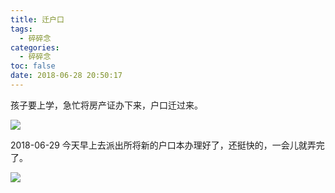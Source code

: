 ```yaml
---
title: 迁户口
tags:
  - 碎碎念
categories:
  - 碎碎念
toc: false
date: 2018-06-28 20:50:17
---
```



孩子要上学，急忙将房产证办下来，户口迁过来。

![](http://qiniu.mnclub.club/35432cb029ca7e8d0a4b39f557fe8e1c)

2018-06-29 
今天早上去派出所将新的户口本办理好了，还挺快的，一会儿就弄完了。 

![](http://qiniu.mnclub.club/c0ad246ee7e11d6e664ac26c58825afa)
